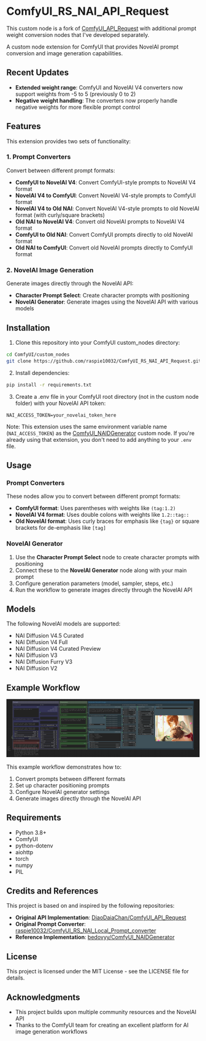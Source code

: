 # ComfyUI_RS_NAI_API_Request

This custom node is a fork of [ComfyUI_API_Request](https://github.com/DiaoDaiaChan/ComfyUI_API_Request) with additional prompt weight conversion nodes that I've developed separately.

A custom node extension for ComfyUI that provides NovelAI prompt conversion and image generation capabilities.

## Recent Updates

- **Extended weight range**: ComfyUI and NovelAI V4 converters now support weights from -5 to 5 (previously 0 to 2)
- **Negative weight handling**: The converters now properly handle negative weights for more flexible prompt control

## Features

This extension provides two sets of functionality:

### 1. Prompt Converters

Convert between different prompt formats:

- **ComfyUI to NovelAI V4**: Convert ComfyUI-style prompts to NovelAI V4 format
- **NovelAI V4 to ComfyUI**: Convert NovelAI V4-style prompts to ComfyUI format
- **NovelAI V4 to Old NAI**: Convert NovelAI V4-style prompts to old NovelAI format (with curly/square brackets)
- **Old NAI to NovelAI V4**: Convert old NovelAI prompts to NovelAI V4 format
- **ComfyUI to Old NAI**: Convert ComfyUI prompts directly to old NovelAI format
- **Old NAI to ComfyUI**: Convert old NovelAI prompts directly to ComfyUI format

### 2. NovelAI Image Generation

Generate images directly through the NovelAI API:

- **Character Prompt Select**: Create character prompts with positioning
- **NovelAI Generator**: Generate images using the NovelAI API with various models

## Installation

1. Clone this repository into your ComfyUI custom_nodes directory:

```bash
cd ComfyUI/custom_nodes
git clone https://github.com/raspie10032/ComfyUI_RS_NAI_API_Request.git
```

2. Install dependencies:

```bash
pip install -r requirements.txt
```

3. Create a .env file in your ComfyUI root directory (not in the custom node folder) with your NovelAI API token:

```
NAI_ACCESS_TOKEN=your_novelai_token_here
```

Note: This extension uses the same environment variable name (`NAI_ACCESS_TOKEN`) as the [ComfyUI_NAIDGenerator](https://github.com/bedovyy/ComfyUI_NAIDGenerator) custom node. If you're already using that extension, you don't need to add anything to your `.env` file.

## Usage

### Prompt Converters

These nodes allow you to convert between different prompt formats:

- **ComfyUI format**: Uses parentheses with weights like `(tag:1.2)`
- **NovelAI V4 format**: Uses double colons with weights like `1.2::tag::`
- **Old NovelAI format**: Uses curly braces for emphasis like `{tag}` or square brackets for de-emphasis like `[tag]`

### NovelAI Generator

1. Use the **Character Prompt Select** node to create character prompts with positioning
2. Connect these to the **NovelAI Generator** node along with your main prompt
3. Configure generation parameters (model, sampler, steps, etc.)
4. Run the workflow to generate images directly through the NovelAI API

## Models

The following NovelAI models are supported:

- NAI Diffusion V4.5 Curated
- NAI Diffusion V4 Full
- NAI Diffusion V4 Curated Preview
- NAI Diffusion V3
- NAI Diffusion Furry V3
- NAI Diffusion V2

## Example Workflow

![Example Workflow](workflow_example/example.png)

This example workflow demonstrates how to:
1. Convert prompts between different formats
2. Set up character positioning prompts
3. Configure NovelAI generator settings
4. Generate images directly through the NovelAI API

## Requirements

- Python 3.8+
- ComfyUI
- python-dotenv
- aiohttp
- torch
- numpy
- PIL

## Credits and References

This project is based on and inspired by the following repositories:

- **Original API Implementation**: [DiaoDaiaChan/ComfyUI_API_Request](https://github.com/DiaoDaiaChan/ComfyUI_API_Request)
- **Original Prompt Converter**: [raspie10032/ComfyUI_RS_NAI_Local_Prompt_converter](https://github.com/raspie10032/ComfyUI_RS_NAI_Local_Prompt_converter)
- **Reference Implementation**: [bedovyy/ComfyUI_NAIDGenerator](https://github.com/bedovyy/ComfyUI_NAIDGenerator)

## License

This project is licensed under the MIT License - see the LICENSE file for details.

## Acknowledgments

- This project builds upon multiple community resources and the NovelAI API
- Thanks to the ComfyUI team for creating an excellent platform for AI image generation workflows
